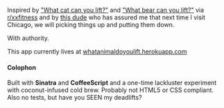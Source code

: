 Inspired by ["What cat can you lift?"](http://i.imgur.com/rpo7B6Y.jpg) and ["What bear can you lift?"](http://i.imgur.com/HYFCNQf.jpg) via [r/xxfitness](http://www.reddit.com/r/xxfitness/) and by [this dude](https://twitter.com/allareri) who has assured me that next time I visit Chicago, we will picking things up and putting them down.

With authority.

This app currently lives at [whatanimaldoyoulift.herokuapp.com](http://whatanimaldoyoulift.herokuapp.com)

#### Colophon
Built with **Sinatra** and **CoffeeScript** and a one-time lackluster experiment with coconut-infused cold brew. Probably not HTML5 or CSS compliant. Also no tests, but have you SEEN my deadlifts?